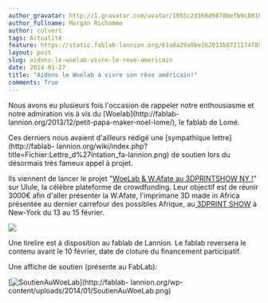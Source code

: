 ```yaml
---
author_gravatar: http://1.gravatar.com/avatar/1055c2d168d9878befb9c8810eda96dc?s=96&d=mm&r=g
author_fullname: Morgan Richomme
author: colvert
tags: Actualité
feature: https://static.fablab-lannion.org/61a8a29a9be162013b8721174f890ef1.png
layout: post
slug: aidons-le-woelab-vivre-le-reve-americain
date: 2014-01-27
title: "Aidons le Woelab à vivre son rêve américain!"
comments: True
---
```

Nous avons eu plusieurs fois l'occasion de rappeler notre enthousiasme et
notre admiration vis à vis du [Woelab](http://fablab-
lannion.org/2013/12/petit-papa-maker-noel-lome/), le fablab de Lomé.

Ces derniers nous avaient d'ailleurs rédigé une [sympathique
lettre](http://fablab-
lannion.org/wiki/index.php?title=Fichier:Lettre_d%27intation_fa-lannion.png)
de soutien lors du désormais très fameux appel à projet.

Ils viennent de lancer le projet "[WoeLab &amp; W.Afate au 3DPRINTSHOW NY
!](http://fr.ulule.com/woelab-wafate-3dprintshow/)" sur Ulule, la célèbre
plateforme de crowdfunding. Leur objectif est de réunir 3000€ afin d'aller
présenter la W.Afate, l'imprimane 3D made in Africa présentée au dernier
carrefour des possibles Afrique, au[ 3DPRINT SHOW](http://3dprintshow.com/) à
New-York du 13 au 15 février.

![](https://drfhlmcehrc34.cloudfront.net/cache/61/a8/61a8a29a9be162013b8721174f890ef1.png)

Une tirelire est à disposition au fablab de Lannion. Le fablab reversera le
contenu avant le 10 février, date de cloture du financement participatif.

Une affiche de soutien (présente au FabLab):

[![SoutienAuWoeLab](https://static.fablab-lannion.org/SoutienAuWoeLab-300x212.png)](http://fablab-
lannion.org/wp-content/uploads/2014/01/SoutienAuWoeLab.png)


